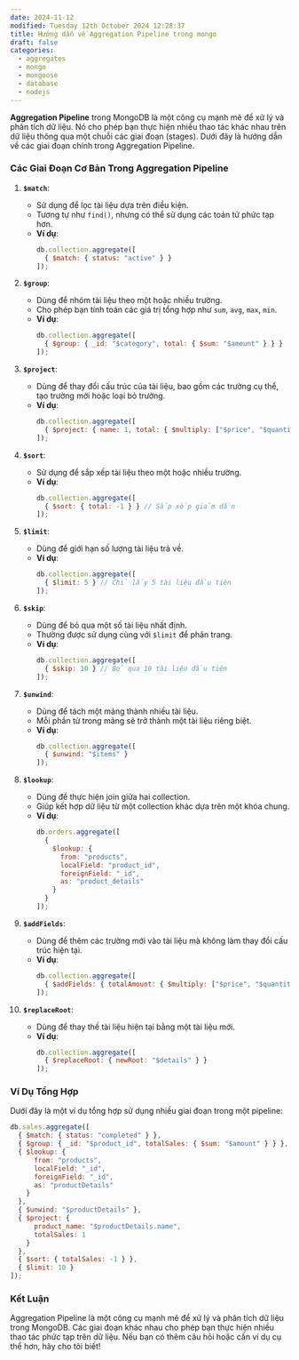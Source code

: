 ```yaml
---
date: 2024-11-12
modified: Tuesday 12th October 2024 12:28:37
title: Hướng dẫn về Aggregation Pipeline trong mongo
draft: false
categories:
  - aggregates
  - mongo
  - mongoose
  - database
  - nodejs
---
```


**Aggregation Pipeline** trong MongoDB là một công cụ mạnh mẽ để xử lý và phân tích dữ liệu. Nó cho phép bạn thực hiện nhiều thao tác khác nhau trên dữ liệu thông qua một chuỗi các giai đoạn (stages). Dưới đây là hướng dẫn về các giai đoạn chính trong Aggregation Pipeline.

### Các Giai Đoạn Cơ Bản Trong Aggregation Pipeline

1. **`$match`**:
   - Sử dụng để lọc tài liệu dựa trên điều kiện.
   - Tương tự như `find()`, nhưng có thể sử dụng các toán tử phức tạp hơn.
   - **Ví dụ**:
     ```javascript
     db.collection.aggregate([
       { $match: { status: "active" } }
     ]);
     ```

2. **`$group`**:
   - Dùng để nhóm tài liệu theo một hoặc nhiều trường.
   - Cho phép bạn tính toán các giá trị tổng hợp như `sum`, `avg`, `max`, `min`.
   - **Ví dụ**:
     ```javascript
     db.collection.aggregate([
       { $group: { _id: "$category", total: { $sum: "$amount" } } }
     ]);
     ```

3. **`$project`**:
   - Dùng để thay đổi cấu trúc của tài liệu, bao gồm các trường cụ thể, tạo trường mới hoặc loại bỏ trường.
   - **Ví dụ**:
     ```javascript
     db.collection.aggregate([
       { $project: { name: 1, total: { $multiply: ["$price", "$quantity"] } } }
     ]);
     ```

4. **`$sort`**:
   - Sử dụng để sắp xếp tài liệu theo một hoặc nhiều trường.
   - **Ví dụ**:
     ```javascript
     db.collection.aggregate([
       { $sort: { total: -1 } } // Sắp xếp giảm dần
     ]);
     ```

5. **`$limit`**:
   - Dùng để giới hạn số lượng tài liệu trả về.
   - **Ví dụ**:
     ```javascript
     db.collection.aggregate([
       { $limit: 5 } // Chỉ lấy 5 tài liệu đầu tiên
     ]);
     ```

6. **`$skip`**:
   - Dùng để bỏ qua một số tài liệu nhất định.
   - Thường được sử dụng cùng với `$limit` để phân trang.
   - **Ví dụ**:
     ```javascript
     db.collection.aggregate([
       { $skip: 10 } // Bỏ qua 10 tài liệu đầu tiên
     ]);
     ```

7. **`$unwind`**:
   - Dùng để tách một mảng thành nhiều tài liệu.
   - Mỗi phần tử trong mảng sẽ trở thành một tài liệu riêng biệt.
   - **Ví dụ**:
     ```javascript
     db.collection.aggregate([
       { $unwind: "$items" }
     ]);
     ```

8. **`$lookup`**:
   - Dùng để thực hiện join giữa hai collection.
   - Giúp kết hợp dữ liệu từ một collection khác dựa trên một khóa chung.
   - **Ví dụ**:
     ```javascript
     db.orders.aggregate([
       {
         $lookup: {
           from: "products",
           localField: "product_id",
           foreignField: "_id",
           as: "product_details"
         }
       }
     ]);
     ```

9. **`$addFields`**:
   - Dùng để thêm các trường mới vào tài liệu mà không làm thay đổi cấu trúc hiện tại.
   - **Ví dụ**:
     ```javascript
     db.collection.aggregate([
       { $addFields: { totalAmount: { $multiply: ["$price", "$quantity"] } } }
     ]);
     ```

10. **`$replaceRoot`**:
    - Dùng để thay thế tài liệu hiện tại bằng một tài liệu mới.
    - **Ví dụ**:
      ```javascript
      db.collection.aggregate([
        { $replaceRoot: { newRoot: "$details" } }
      ]);
      ```

### Ví Dụ Tổng Hợp

Dưới đây là một ví dụ tổng hợp sử dụng nhiều giai đoạn trong một pipeline:

```javascript
db.sales.aggregate([
  { $match: { status: "completed" } },
  { $group: { _id: "$product_id", totalSales: { $sum: "$amount" } } },
  { $lookup: {
      from: "products",
      localField: "_id",
      foreignField: "_id",
      as: "productDetails"
    }
  },
  { $unwind: "$productDetails" },
  { $project: {
      product_name: "$productDetails.name",
      totalSales: 1
    }
  },
  { $sort: { totalSales: -1 } },
  { $limit: 10 }
]);
```

### Kết Luận

Aggregation Pipeline là một công cụ mạnh mẽ để xử lý và phân tích dữ liệu trong MongoDB. Các giai đoạn khác nhau cho phép bạn thực hiện nhiều thao tác phức tạp trên dữ liệu. Nếu bạn có thêm câu hỏi hoặc cần ví dụ cụ thể hơn, hãy cho tôi biết!
